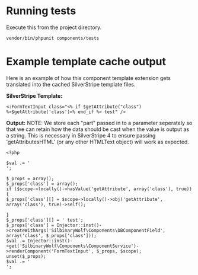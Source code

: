 # Running tests

Execute this from the project directory.

```
vendor/bin/phpunit components/tests
```

# Example template cache output

Here is an example of how this component template extension gets translated into the cached SilverStripe template files.

**SilverStripe Template:**
```
<:FormTextInput class="<% if $getAttribute("class") %>$getAttribute('class')<% end_if %> test" />
```

**Output:**
NOTE: We store each "part" passed in to a parameter seperately so that we can retain how the data should be cast when the value
is output as a string. This is necessary in SilverStripe 4 to ensure passing 'getAttributesHTML' (or any other HTMLText object) will work as expected.
```
<?php

$val .= '
';

$_props = array();
$_props['class'] = array();
if ($scope->locally()->hasValue('getAttribute', array('class'), true)) { 
$_props['class'][] = $scope->locally()->obj('getAttribute', array('class'), true)->self();

}
$_props['class'][] = ' test';
$_props['class'] = Injector::inst()->createWithArgs('SilbinaryWolf\Components\DBComponentField', array('class', $_props['class']));
$val .= Injector::inst()->get('SilbinaryWolf\Components\ComponentService')->renderComponent('FormTextInput', $_props, $scope);
unset($_props); 
$val .= '
';
```
